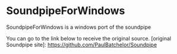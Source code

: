 # SoundpipeForWindows
SoundpipeForWindows is a windows port of the soundpipe

You can go to the link below to receive the original source.
[original Soundpipe site]: https://github.com/PaulBatchelor/Soundpipe

